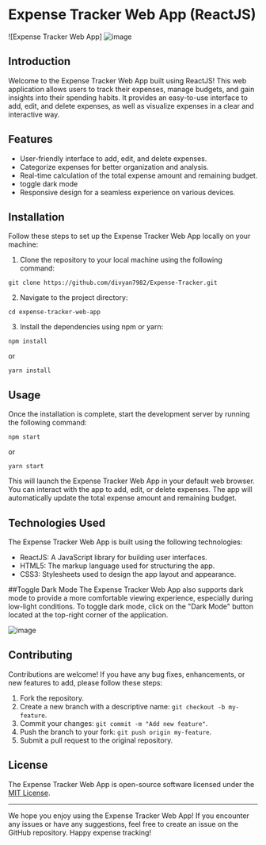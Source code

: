 # Expense Tracker Web App (ReactJS)

![Expense Tracker Web App]
![image](https://github.com/divyan7982/Expense-Tracker/assets/131895243/26af2fd7-abf5-4376-bf1a-b41b2a31e5fc)


## Introduction

Welcome to the Expense Tracker Web App built using ReactJS! This web application allows users to track their expenses, manage budgets, and gain insights into their spending habits. It provides an easy-to-use interface to add, edit, and delete expenses, as well as visualize expenses in a clear and interactive way.

## Features

- User-friendly interface to add, edit, and delete expenses.
- Categorize expenses for better organization and analysis.
- Real-time calculation of the total expense amount and remaining budget.
- toggle dark mode
- Responsive design for a seamless experience on various devices.

## Installation

Follow these steps to set up the Expense Tracker Web App locally on your machine:

1. Clone the repository to your local machine using the following command:

```
git clone https://github.com/divyan7982/Expense-Tracker.git
```

2. Navigate to the project directory:

```
cd expense-tracker-web-app
```

3. Install the dependencies using npm or yarn:

```
npm install
```
or
```
yarn install
```

## Usage

Once the installation is complete, start the development server by running the following command:

```
npm start
```
or
```
yarn start
```

This will launch the Expense Tracker Web App in your default web browser. You can interact with the app to add, edit, or delete expenses. The app will automatically update the total expense amount and remaining budget.

## Technologies Used

The Expense Tracker Web App is built using the following technologies:

- ReactJS: A JavaScript library for building user interfaces.
- HTML5: The markup language used for structuring the app.
- CSS3: Stylesheets used to design the app layout and appearance.

##Toggle Dark Mode
The Expense Tracker Web App also supports dark mode to provide a more comfortable viewing experience, especially during low-light conditions. To toggle dark mode, click on the "Dark Mode" button located at the top-right corner of the application.

![image](https://github.com/divyan7982/Expense-Tracker/assets/131895243/3023c57b-9733-41b8-9594-9fa1bb09223c)


## Contributing

Contributions are welcome! If you have any bug fixes, enhancements, or new features to add, please follow these steps:

1. Fork the repository.
2. Create a new branch with a descriptive name: `git checkout -b my-feature`.
3. Commit your changes: `git commit -m "Add new feature"`.
4. Push the branch to your fork: `git push origin my-feature`.
5. Submit a pull request to the original repository.

## License

The Expense Tracker Web App is open-source software licensed under the [MIT License](LICENSE).

---

We hope you enjoy using the Expense Tracker Web App! If you encounter any issues or have any suggestions, feel free to create an issue on the GitHub repository. Happy expense tracking!
